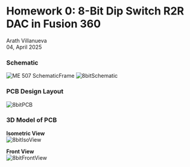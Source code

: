 # Homework 0: 8-Bit Dip Switch R2R DAC in Fusion 360
Arath Villanueva \
04, April 2025 

### Schematic
![ME 507 SchematicFrame](https://github.com/user-attachments/assets/e6834afb-9bc7-4831-a761-d786023c2da1)
![8bitSchematic](https://github.com/user-attachments/assets/bbf42ff4-c0a2-473f-b9f4-b0eddac1610c)

### PCB Design Layout
![8bitPCB](https://github.com/user-attachments/assets/b9677828-5499-45f7-aa13-b4c5b88ff757)

### 3D Model of PCB
**Isometric View** \
![8bitIsoView](https://github.com/user-attachments/assets/d29ce7df-fea7-4964-bed4-f28a222843c8)

**Front View** \
![8bitFrontView](https://github.com/user-attachments/assets/a59c37d9-4f8a-4655-a83f-4d2dde4be428)

